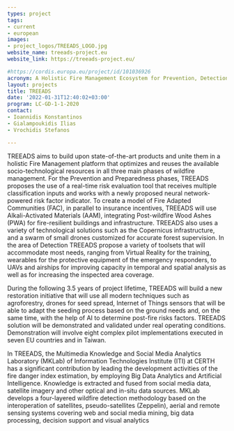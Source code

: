 ```yaml
---
types: project
tags:
- current 
- european
images:
- project_logos/TREEADS_LOGO.jpg
website_name: treeads-project.eu
website_link: https://treeads-project.eu/

#https://cordis.europa.eu/project/id/101036926
acronym: A Holistic Fire Management Ecosystem for Prevention, Detection and Restoration of Environmental Disasters
layout: projects
title: TREEADS
date: '2022-01-31T12:40:02+03:00'
program: LC-GD-1-1-2020
contact: 
- Ioannidis Konstantinos
- Gialampoukidis Ilias
- Vrochidis Stefanos 

---
```

<p>TREEADS aims to build upon state-of-the-art products and unite them in a holistic Fire Management platform that optimizes and reuses the available socio-technological resources in all three main phases of wildfire management. For the Prevention and Preparedness phases, TREEADS proposes the use of a real-time risk evaluation tool that receives multiple classification inputs and works with a newly proposed neural network-powered risk factor indicator. To create a model of Fire Adapted Communities (FAC), in parallel to insurance incentives, TREEADS will use Alkali-Activated Materials (AAM), integrating Post-wildfire Wood Ashes (PWA) for fire-resilient buildings and infrastructure. TREEADS also uses a variety of technological solutions such as the Copernicus infrastructure, and a swarm of small drones customized for accurate forest supervision. In the area of Detection TREEADS propose a variety of toolsets that will accommodate most needs, ranging from Virtual Reality for the training, wearables for the protective equipment of the emergency responders, to UAVs and airships for improving capacity in temporal and spatial analysis as well as for increasing the inspected area coverage.</p>
<p>During the following 3.5 years of project lifetime, TREEADS will build a new restoration initiative that will use all modern techniques such as agroforestry, drones for seed spread, Internet of Things sensors that will be able to adapt the seeding process based on the ground needs and, on the same time, with the help of AI to determine post-fire risks factors. TREEADS solution will be demonstrated and validated under real operating conditions. Demonstration will involve eight complex pilot implementations executed in seven EU countries and in Taiwan.</p>
<p>In TREEADS, the Multimedia Knowledge and Social Media Analytics Laboratory (MKLab) of Information Technologies Institute (ITI) at CERTH has a significant contribution by leading the development activities of the fire danger index estimation, by employing Big Data Analytics and Artificial Intelligence. Knowledge is extracted and fused from social media data, satellite imagery and other optical and in-situ data sources. MKLab  develops a four-layered wildfire detection methodology based on the interoperation of satellites, pseudo-satellites (Zeppelin), aerial and remote sensing systems covering web and social media mining, big data processing, decision support and visual analytics</p>
